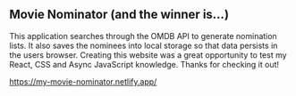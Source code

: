 ## Movie Nominator (and the winner is...)

This application searches through the OMDB API to generate nomination lists. It also saves the nominees into local storage so that data persists in the users browser. Creating this website was a great opportunity to test my React, CSS and Async JavaScript knowledge. Thanks for checking it out!


https://my-movie-nominator.netlify.app/
